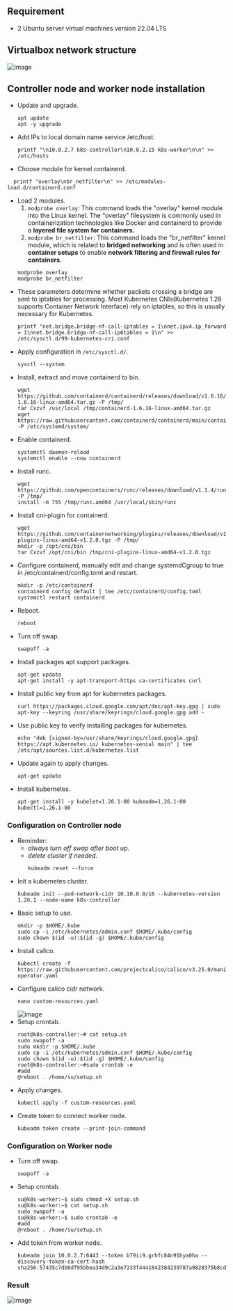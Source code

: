 ## Requirement
- 2 Ubuntu server virtual machines version 22.04 LTS
## Virtualbox network structure
![image](https://github.com/suppi147/NT114.O11.ATCL-Information-Security-Specialization-Project/assets/97881547/5a5ebac8-4382-4765-a6c1-004ef862f4d0)
## Controller node and worker node installation
- Update and upgrade.
  ```
  apt update
  apt -y upgrade
  ```
- Add IPs to local domain name service /etc/host.
  ```
  printf "\n10.0.2.7 k8s-controller\n10.0.2.15 k8s-worker\n\n" >> /etc/hosts
  ```
- Choose module for kernel containerd.
```
  printf "overlay\nbr_netfilter\n" >> /etc/modules-load.d/containerd.conf
```
- Load 2 modules.
  1. `modprobe overlay`: This command loads the "overlay" kernel module into the Linux kernel. The "overlay" filesystem is commonly used in containerization technologies like Docker and containerd to provide a **layered file system for containers.**
  2. `modprobe br_netfilter`: This command loads the "br_netfilter" kernel module, which is related to **bridged networking** and is often used in **container setups** to enable **network filtering and firewall rules for containers.**
  ```
  modprobe overlay
  modprobe br_netfilter
  ```
- These parameters determine whether packets crossing a bridge are sent to iptables for processing. Most Kubernetes CNIs(Kubernetes 1.28 supports Container Network Interface) rely on iptables, so this is usually necessary for Kubernetes.
  ``` 
  printf "net.bridge.bridge-nf-call-iptables = 1\nnet.ipv4.ip_forward = 1\nnet.bridge.bridge-nf-call-ip6tables = 1\n" >>     /etc/sysctl.d/99-kubernetes-cri.conf
  ```
- Apply configuration in `/etc/sysctl.d/`.
  ```
  sysctl --system
  ```
- Install, extract and move containerd to bin.
  ```
  wget https://github.com/containerd/containerd/releases/download/v1.6.16/containerd-1.6.16-linux-amd64.tar.gz -P /tmp/
  tar Cxzvf /usr/local /tmp/containerd-1.6.16-linux-amd64.tar.gz
  wget https://raw.githubusercontent.com/containerd/containerd/main/containerd.service -P /etc/systemd/system/
  ```
- Enable containerd.
  ```
  systemctl daemon-reload
  systemctl enable --now containerd
  ```
- Install runc.
  ```
  wget https://github.com/opencontainers/runc/releases/download/v1.1.4/runc.amd64 -P /tmp/
  install -m 755 /tmp/runc.amd64 /usr/local/sbin/runc
  ```
- Install cni-plugin for containerd.
  ```
  wget https://github.com/containernetworking/plugins/releases/download/v1.2.0/cni-plugins-linux-amd64-v1.2.0.tgz -P /tmp/
  mkdir -p /opt/cni/bin
  tar Cxzvf /opt/cni/bin /tmp/cni-plugins-linux-amd64-v1.2.0.tgz
  ```
- Configure containerd, manually edit and change systemdCgroup to true in /etc/containerd/config.toml and restart.
  ```
  mkdir -p /etc/containerd
  containerd config default | tee /etc/containerd/config.toml
  systemctl restart containerd
  ```
- Reboot.
  ```
  reboot
  ```
- Turn off swap.
  ```
  swapoff -a
  ```
- Install packages apt support packages.
  ```
  apt-get update
  apt-get install -y apt-transport-https ca-certificates curl
  ```
- Install public key from apt for kubernetes packages.
  ```
  curl https://packages.cloud.google.com/apt/doc/apt-key.gpg | sudo apt-key --keyring /usr/share/keyrings/cloud.google.gpg add -
  ```
- Use public key to verify installing packages for kubernetes.
  ```
  echo "deb [signed-by=/usr/share/keyrings/cloud.google.gpg] https://apt.kubernetes.io/ kubernetes-xenial main" | tee /etc/apt/sources.list.d/kubernetes.list
  ```
- Update again to apply changes.
  ```
  apt-get update
  ```
- Install kubernetes.
  ```
  apt-get install -y kubelet=1.26.1-00 kubeadm=1.26.1-00 kubectl=1.26.1-00
  ```
### Configuration on Controller node
- Reminder:
  - *always turn off swap after boot up.*
  - *delete cluster if needed.*
    ```
    kubeadm reset --force
    ```
- Init a kubernetes cluster.
  ```
  kubeadm init --pod-network-cidr 10.10.0.0/16 --kubernetes-version 1.26.1 --node-name k8s-controller
  ```
- Basic setup to use.
  ```
  mkdir -p $HOME/.kube
  sudo cp -i /etc/kubernetes/admin.conf $HOME/.kube/config
  sudo chown $(id -u):$(id -g) $HOME/.kube/config
  ```
- Install calico.
  ```
  kubectl create -f https://raw.githubusercontent.com/projectcalico/calico/v3.25.0/manifests/tigera-operator.yaml
  ```
- Configure calico cidr network.
  ```
  nano custom-resources.yaml
  ```
  ![image](https://github.com/suppi147/NT114.O11.ATCL-Information-Security-Specialization-Project/assets/97881547/92b46b21-6332-4e74-bc1b-3c4ec43c2e48)
- Setup crontab.
  ```
  root@k8s-controller:~# cat setup.sh
  sudo swapoff -a
  sudo mkdir -p $HOME/.kube
  sudo cp -i /etc/kubernetes/admin.conf $HOME/.kube/config
  sudo chown $(id -u):$(id -g) $HOME/.kube/config
  root@k8s-controller:~#sudo crontab -e
  #add
  @reboot . /home/su/setup.sh
  ```
- Apply changes.
  ```
  kubectl apply -f custom-resources.yaml
  ```
- Create token to connect worker node.
  ```
  kubeadm token create --print-join-command
  ```
### Configuration on Worker node
- Turn off swap.
  ```
  swapoff -a
  ```
- Setup crontab.
  ```
  su@k8s-worker:~$ sudo chmod +X setup.sh
  su@k8s-worker:~$ cat setup.sh
  sudo swapoff -a
  su@k8s-worker:~$ sudo crontab -e
  #add
  @reboot . /home/su/setup.sh
  ```
- Add token from worker node.
  ```
  kubeadm join 10.0.2.7:6443 --token b79ii9.grhfc84n91hya0ha --discovery-token-ca-cert-hash sha256:57435c7db6df95bbea34d9c2a3e7233f4441042384239787a9828375b8cdd00f
  ```
### Result
![image](https://github.com/suppi147/NT114.O11.ATCL-Information-Security-Specialization-Project/assets/97881547/4b5d336d-b532-4635-b1a0-8387f6dc3e63)
